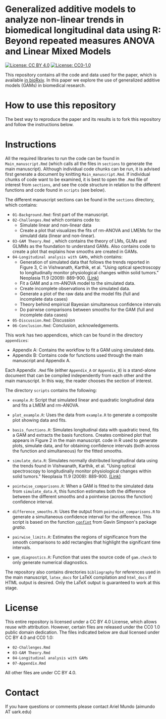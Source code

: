 Generalized additive models to analyze non-linear trends in biomedical longitudinal data using R: Beyond repeated measures ANOVA and Linear Mixed Models
====================================================================================================================================

[![License: CC BY 4.0](https://img.shields.io/badge/License%20All-CC%20BY%204.0-lightgrey)](https://creativecommons.org/licenses/by/4.0/) [![License: CC0-1.0](https://img.shields.io/badge/License%20Parts-CC0%201.0-lightgrey)](http://creativecommons.org/publicdomain/zero/1.0/)

This repository contains all the code and data used for the paper, which is available [in bioRxiv](https://www.biorxiv.org/content/10.1101/2021.06.10.447970v2). In this paper we explore the use of generalized additive models (GAMs) in biomedical research.

# How to use this repository

The best way to reproduce the paper and its results is to fork this repository and follow the instructions below.

# Instructions

All the required libraries to run the code can be found in `Main_manuscript.Rmd` (which calls all the files in `sections` to generate the main manuscript). Although individual code chunks can be run, it is advised first generate a document by knitting `Main_manuscript.Rmd`. If individual chunks of code want to be examined, it is best to open the `.Rmd` file of interest from `sections`, and see the code structure in relation to the different functions and code found in `scripts` (see below).

The different manuscript sections can be found in the `sections` directory, which contains:

- `01-Background.Rmd`: first part of the manuscript.
- `02-Challenges.Rmd` which contains code to: 
    - Simulate linear and non-linear data
    - Create a plot  that visualizes the fits of rm-ANOVA and LMEMs for the simulatd data (linear and non-linear).
- `03-GAM Theory.Rmd `, which contains the theory of LMs, GLMs and GLMMs as the foundation to understand GAMs. Also contains code to create a plot that explains how smooths are created in GAMs.
- `04-Longitudinal analysis with GAMs`, which contains:
    - Generation of simulated data that follows the trends reported in Figure 3, C in Vishwanath, Karthik, et al. "Using optical spectroscopy to longitudinally monitor physiological changes within solid tumors." Neoplasia 11.9 (2009): 889-900. [(Link)](https://www.ncbi.nlm.nih.gov/pmc/articles/PMC2735810/)
    - Fit a GAM and a rm-ANOVA model to the simulated data.
    - Create incomplete observations in the simulated data.
    - Generate a plot of the raw data and the model fits (full and incomplete data cases)
    - Theory behind empirical Bayesian simultaneous confidence intervals
    - Do pairwise comparisons between smooths for the GAM (full and incomplete data cases)
- `05-Discussion.Rmd`: Discussion
- `06-Conclusion.Rmd`: Conclusion, acknowledgements.

This work has two appendices, which can be found in the directory `appendices`: 

- Appendix A: Contains the workflow to fit a GAM using simulated data.
- Appendix B: Contains code for functions used through the main manuscript and Appendix A.

Each Appendix `.Rmd` file (either `Appendix_A` or `Appendix_B`) is a stand-alone document that can be compiled independently from each other and the main manuscript. In this way, the reader chooses the section of interest.

The directory `scripts` contains the following:

- `example.R`: Script that simulated linear and quadratic longitudinal data and fits a LMEM and rm-ANOVA.
- `plot_example.R`: Uses the data from `example.R` to generate a composite plot showing data and fits.
- `basis_functions.R`: Simulates longitudinal data with quadratic trend, fits a GAM and extracts the basis functions. Creates combined plot that appears in Figure 2 in the main manuscript.
code in R used to generate plots, simulate data, and for obtaining confidence intervals (both across the function and simultaneous) for the fitted smooths.
- `simulate_data.R`: Simulates normally distributed longitudinal data using the trends found in Vishwanath, Karthik, et al. "Using optical spectroscopy to longitudinally monitor physiological changes within solid tumors." Neoplasia 11.9 (2009): 889-900. [(Link)](https://www.ncbi.nlm.nih.gov/pmc/articles/PMC2735810/)
- `pointwise_comparisons.R`: When a GAM is fitted to the simulated data from `simulate_data.R`, this function estimates both the difference between the different smooths and a pointwise (across the function) confidence interval.
- `difference_smooths.R`: Uses the output from `pointwise_comparisons.R` to generate a simultaneous confidence interval for the difference. This script is based on the function [`confint`](https://gavinsimpson.github.io/gratia/reference/confint.gam.html) from Gavin Simpson's package _gratia_.
- `pairwise_limits.R`: Estimates the regions of significance from the smooth comparisons to add rectangles that highlight the significant time intervals.

- `gam_diagnostics.R`: Function that uses the source code of `gam.check` to only generate numerical diagnostics.


The repository also contains directories `bibliography` for references used in the main manuscript, `latex_docs` for LaTeX compilation and `html_docs` if HTML output is desired. Only the LaTeX output is guaranteed to work at this stage.

# License

This entire repository is licensed under a CC BY 4.0 License, which allows reuse with attribution. However, certain files are released under the CC0 1.0 public domain dedication. The files indicated below are dual licensed under CC BY 4.0 and CC0 1.0:

- `02-Challenges.Rmd`
- `03-GAM Theory.Rmd`
- `04-Longitudinal analysis with GAMs`
- `07-Appendix.Rmd`

All other files are under CC BY 4.0.

# Contact

If you have questions or comments please contact Ariel Mundo (aimundo AT uark.edu)
